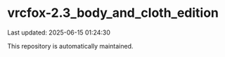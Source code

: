 # vrcfox-2.3_body_and_cloth_edition

Last updated: 2025-06-15 01:24:30

This repository is automatically maintained.
